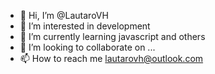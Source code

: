 - 👋 Hi, I’m @LautaroVH
- 👀 I’m interested in development
- 🌱 I’m currently learning javascript and others
- 💞️ I’m looking to collaborate on ...
- 📫 How to reach me lautarovh@outlook.com

<!---
LautaroVH/LautaroVH is a ✨ special ✨ repository because its `README.md` (this file) appears on your GitHub profile.
You can click the Preview link to take a look at your changes.
--->
